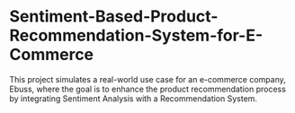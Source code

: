# Sentiment-Based-Product-Recommendation-System-for-E-Commerce
This project simulates a real-world use case for an e-commerce company, Ebuss, where the goal is to enhance the product recommendation process by integrating Sentiment Analysis with a Recommendation System.
